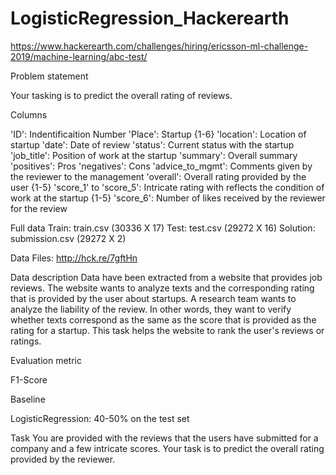 # LogisticRegression_Hackerearth


https://www.hackerearth.com/challenges/hiring/ericsson-ml-challenge-2019/machine-learning/abc-test/

Problem statement

Your tasking is to predict the overall rating of reviews.     

Columns

'ID': Indentificaition Number 
'Place': Startup {1-6}
'location': Location of startup 
'date': Date of review 
'status': Current status with the startup 
'job_title': Position of work at the startup
'summary': Overall summary
'positives': Pros
'negatives': Cons 
'advice_to_mgmt': Comments given by the reviewer to the management
'overall': Overall rating provided by the user {1-5}
'score_1' to 'score_5': Intricate rating with reflects the condition of work at the startup {1-5}
'score_6': Number of likes received by the reviewer for the review 

Full data
Train: train.csv (30336 X 17)
Test: test.csv (29272 X 16)
Solution: submission.csv (29272 X 2)

Data Files: http://hck.re/7gftHn


Data description
Data have been extracted from a website that provides job reviews. The website wants to analyze texts and the corresponding rating that is provided by the user about startups. A research team wants to analyze the liability of the review. In other words, they want to verify whether texts correspond as the same as the score that is provided as the rating for a startup. 
This task helps the website to rank the user's reviews or ratings.   

Evaluation metric

F1-Score

Baseline

LogisticRegression: 40-50% on the test set

Task
You are provided with the reviews that the users have submitted for a company and a few intricate scores. Your task is to predict the overall rating provided by the reviewer.   
